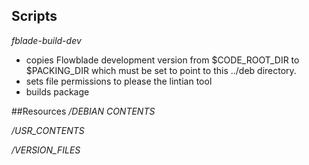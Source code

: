 ## Scripts

*fblade-build-dev* 
  * copies Flowblade development version from $CODE_ROOT_DIR to $PACKING_DIR which must be set to point to this ../deb directory.
  * sets file permissions to please the lintian tool
  * builds package


##Resources
*/DEBIAN CONTENTS*

*/USR_CONTENTS*

*/VERSION_FILES*
